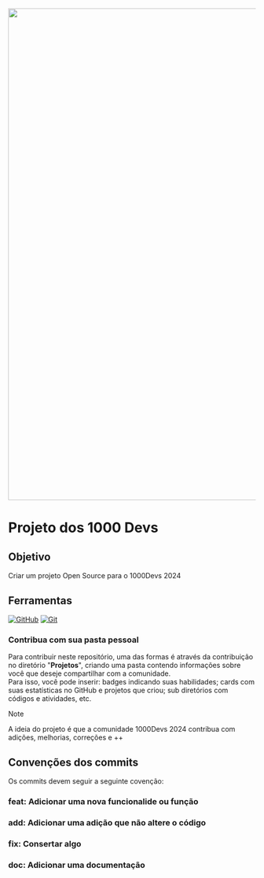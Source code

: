 <h1>
    <a href="https://www.google.com/url?sa=t&rct=j&q=&esrc=s&source=web&cd=&cad=rja&uact=8&ved=2ahUKEwjt6sKUu_iHAxWzNTUKHenYGOYQFnoECAgQAQ&url=https%3A%2F%2Fwww.jnjmedtech.com%2Fpt-br%2Fpatient%2F1000-devs-talentos-para-o-bem-na-saude&usg=AOvVaw2XdhBaDi-UN-DZ1uxVNTzi&opi=89978449">
     <img align="center" width="1000px" src="https://media.licdn.com/dms/image/D4D12AQGYkOJU2Yk6ww/article-cover_image-shrink_720_1280/0/1719261715076?e=2147483647&v=beta&t=v8HFs9TYtsf6YY4j5d2AmbxPUXLpSGf81i6UmQYYoRk"></a>
</h1>

# Projeto dos 1000 Devs 

## Objetivo
Criar um projeto Open Source para o 1000Devs 2024

## Ferramentas
[![GitHub](https://img.shields.io/badge/GitHub-000?style=for-the-badge&logo=github&logoColor=30A3DC)](https://docs.github.com/)
[![Git](https://img.shields.io/badge/Git-000?style=for-the-badge&logo=git&logoColor=E94D5F)](https://git-scm.com/doc) 

### Contribua com sua pasta pessoal
Para contribuir neste repositório, uma das formas é através da contribuição no diretório "**Projetos**", criando uma pasta contendo informações sobre você que deseje compartilhar com a comunidade. <br>
Para isso, você pode inserir: badges indicando suas habilidades; cards com suas estatísticas no GitHub e projetos que criou; sub diretórios com códigos e atividades, etc.

 > [!NOTE]   
> A ideia do projeto é que a comunidade 1000Devs 2024 contribua com adições, melhorias, correções e ++


## Convenções dos commits

Os commits devem seguir a seguinte covenção:

### feat: Adicionar uma nova funcionalide ou função

### add: Adicionar uma adição que não altere o código

### fix: Consertar algo

### doc: Adicionar uma documentação

